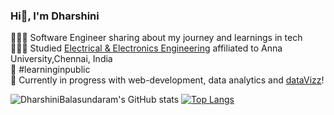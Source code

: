 ### Hi👋, I'm Dharshini

👩🏻‍💻 Software Engineer sharing about my journey and learnings in tech </br>
👩🏻‍🎓 Studied [Electrical & Electronics Engineering](https://avsenggcollege.ac.in/) affiliated to Anna University,Chennai, India </br>
🌷 #learninginpublic </br>
💭 Currently in progress with web-development, data analytics and [dataVizz](https://pudding.cool/2018/08/pockets/)!


![DharshiniBalasundaram's GitHub stats](https://github-readme-stats.vercel.app/api?username=dharshinibalasundaram1997&show_icons=true&theme=radical)
[![Top Langs](https://github-readme-stats.vercel.app/api/top-langs/?username=dharshinibalasundaram1997&layout=donut)](https://github.com/DharshiniBalasundaram1997/github-readme-stats)

